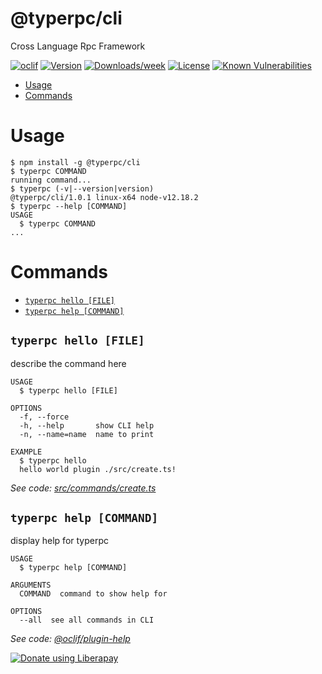 
@typerpc/cli
============

Cross Language Rpc Framework

[![oclif](https://img.shields.io/badge/cli-oclif-brightgreen.svg)](https://oclif.io)
[![Version](https://img.shields.io/npm/v/@typerpc/cli.svg)](https://npmjs.org/package/@typerpc/cli)
[![Downloads/week](https://img.shields.io/npm/dw/@typerpc/cli.svg)](https://npmjs.org/package/@typerpc/cli)
[![License](https://img.shields.io/npm/l/@typerpc/cli.svg)](https://github.com/typerpc/cli/blob/master/package.json)
[![Known Vulnerabilities](https://snyk.io/test/github/typerpc/typerpc/badge.svg?targetFile=package.json)](https://snyk.io/test/github/typerpc/typerpc?targetFile=package.json)
<!-- toc -->
* [Usage](#usage)
* [Commands](#commands)
<!-- tocstop -->
# Usage
<!-- usage -->
```sh-session
$ npm install -g @typerpc/cli
$ typerpc COMMAND
running command...
$ typerpc (-v|--version|version)
@typerpc/cli/1.0.1 linux-x64 node-v12.18.2
$ typerpc --help [COMMAND]
USAGE
  $ typerpc COMMAND
...
```
<!-- usagestop -->
# Commands
<!-- commands -->
* [`typerpc hello [FILE]`](#typerpc-hello-file)
* [`typerpc help [COMMAND]`](#typerpc-help-command)

## `typerpc hello [FILE]`

describe the command here

```
USAGE
  $ typerpc hello [FILE]

OPTIONS
  -f, --force
  -h, --help       show CLI help
  -n, --name=name  name to print

EXAMPLE
  $ typerpc hello
  hello world plugin ./src/create.ts!
```

_See code: [src/commands/create.ts](https://github.com/typerpc/cli/blob/v1.0.1/src/commands/hello.ts)_

## `typerpc help [COMMAND]`

display help for typerpc

```
USAGE
  $ typerpc help [COMMAND]

ARGUMENTS
  COMMAND  command to show help for

OPTIONS
  --all  see all commands in CLI
```

_See code: [@oclif/plugin-help](https://github.com/oclif/plugin-help/blob/v3.2.0/src/commands/help.ts)_
<!-- commandsstop -->
<noscript><a href="https://liberapay.com/g5becks/donate"><img alt="Donate using Liberapay" src="https://liberapay.com/assets/widgets/donate.svg"></a></noscript>
